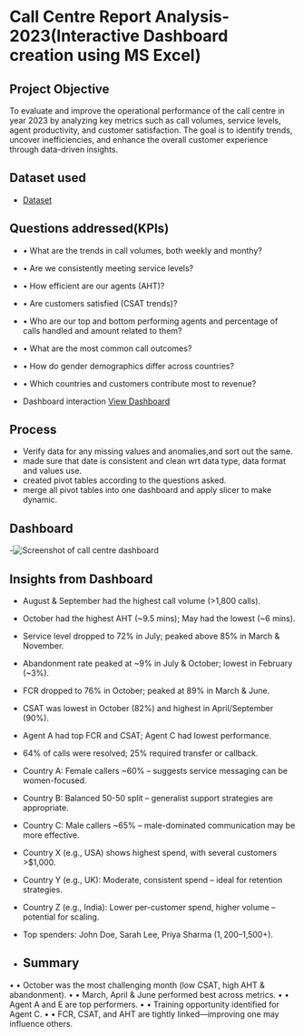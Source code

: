 # Call Centre Report Analysis-2023(Interactive Dashboard creation using MS Excel)
## Project Objective
To evaluate and improve the operational performance of the call centre in year 2023 by analyzing key metrics such as call volumes, service levels, agent productivity, and customer satisfaction. The goal is to identify trends, uncover inefficiencies, and enhance the overall customer experience through data-driven insights.

## Dataset used
- <a href="https://github.com/ShivaniJain1811/Call-centre-Report-Analysis-2023/blob/main/call%20centre%20report%20analysis%20project.xlsx">Dataset</a>

## Questions addressed(KPIs)
- •	What are the trends in call volumes, both weekly and monthy?
- •	Are we consistently meeting service levels?
- •	How efficient are our agents (AHT)?
- •	Are customers satisfied (CSAT trends)?
- •	Who are our top and bottom performing agents and percentage of calls handled and amount related to them?
- •	What are the most common call outcomes?
- •	How do gender demographics differ across countries?
- •	Which countries and customers contribute most to revenue?

- Dashboard interaction <a href="https://github.com/ShivaniJain1811/Call-centre-Report-Analysis-2023/blob/main/Screenshot%20of%20call%20centre%20dashboard.png">View Dashboard</a>


## Process
- Verify data for any missing values and anomalies,and sort out the same.
- made sure that date is consistent and clean wrt data type, data format and values use.
- created pivot tables according to the questions asked.
- merge all pivot tables into one dashboard and apply slicer to make dynamic.

## Dashboard
-![Screenshot of call centre dashboard](https://github.com/user-attachments/assets/33748a70-728d-401d-8a38-b4594d3a09cb)

## Insights from Dashboard
- August & September had the highest call volume (>1,800 calls).
- October had the highest AHT (~9.5 mins); May had the lowest (~6 mins).
- Service level dropped to 72% in July; peaked above 85% in March & November.
- Abandonment rate peaked at ~9% in July & October; lowest in February (~3%).
- FCR dropped to 76% in October; peaked at 89% in March & June.
- CSAT was lowest in October (82%) and highest in April/September (90%).
- Agent A had top FCR and CSAT; Agent C had lowest performance.
- 64% of calls were resolved; 25% required transfer or callback.
- Country A: Female callers ~60% – suggests service messaging can be women-focused.
- Country B: Balanced 50-50 split – generalist support strategies are appropriate.
- Country C: Male callers ~65% – male-dominated communication may be more effective.
- Country X (e.g., USA) shows highest spend, with several customers >$1,000.
- Country Y (e.g., UK): Moderate, consistent spend – ideal for retention strategies.
- Country Z (e.g., India): Lower per-customer spend, higher volume – potential for scaling.
- Top spenders: John Doe, Sarah Lee, Priya Sharma ($1,200–$1,500+).

- ## Summary
•	• October was the most challenging month (low CSAT, high AHT & abandonment).
•	• March, April & June performed best across metrics.
•	• Agent A and E are top performers.
•	• Training opportunity identified for Agent C.
•	• FCR, CSAT, and AHT are tightly linked—improving one may influence others.

